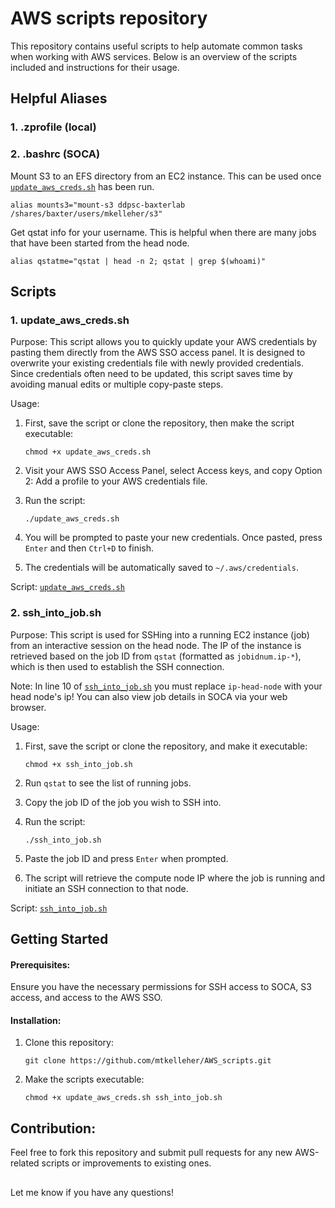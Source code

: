 # AWS scripts repository
This repository contains useful scripts to help automate common tasks when working with AWS services. Below is an overview of the scripts included and instructions for their usage.

## Helpful Aliases
### 1. .zprofile (local)


### 2. .bashrc (SOCA)
Mount S3 to an EFS directory from an EC2 instance. This can be used once [`update_aws_creds.sh`](./scripts/update_aws_creds.sh) has been run.

`alias mounts3="mount-s3 ddpsc-baxterlab /shares/baxter/users/mkelleher/s3"`

Get qstat info for your username. This is helpful when there are many jobs that have been started from the head node.

`alias qstatme="qstat | head -n 2; qstat | grep $(whoami)"`

## Scripts
### 1. update_aws_creds.sh
Purpose:
This script allows you to quickly update your AWS credentials by pasting them directly from the AWS SSO access panel. It is designed to overwrite your existing credentials file with newly provided credentials. Since credentials often need to be updated, this script saves time by avoiding manual edits or multiple copy-paste steps.

Usage:
1. First, save the script or clone the repository, then make the script executable:

       chmod +x update_aws_creds.sh

2. Visit your AWS SSO Access Panel, select Access keys, and copy Option 2: Add a profile to your AWS credentials file.
3. Run the script:

       ./update_aws_creds.sh

5. You will be prompted to paste your new credentials. Once pasted, press `Enter` and then `Ctrl+D` to finish.
6. The credentials will be automatically saved to `~/.aws/credentials`.

Script:
[`update_aws_creds.sh`](./scripts/update_aws_creds.sh)

### 2. ssh_into_job.sh
Purpose:
This script is used for SSHing into a running EC2 instance (job) from an interactive session on the head node. The IP of the instance is retrieved based on the job ID from `qstat` (formatted as `jobidnum.ip-*`), which is then used to establish the SSH connection.


Note: In line 10 of [`ssh_into_job.sh`](./scripts/ssh_into_job.sh) you must replace `ip-head-node` with your head node's ip! You can also view job details in SOCA via your web browser.

Usage:
1. First, save the script or clone the repository, and make it executable:

       chmod +x ssh_into_job.sh
  
2. Run `qstat` to see the list of running jobs.
3. Copy the job ID of the job you wish to SSH into.
4. Run the script:

       ./ssh_into_job.sh

5. Paste the job ID and press `Enter` when prompted.
6. The script will retrieve the compute node IP where the job is running and initiate an SSH connection to that node.

Script:
[`ssh_into_job.sh`](./scripts/ssh_into_job.sh)

## Getting Started
#### Prerequisites:
Ensure you have the necessary permissions for SSH access to SOCA, S3 access, and access to the AWS SSO.

#### Installation:
1. Clone this repository:

       git clone https://github.com/mtkelleher/AWS_scripts.git

2. Make the scripts executable:

       chmod +x update_aws_creds.sh ssh_into_job.sh

## Contribution:
Feel free to fork this repository and submit pull requests for any new AWS-related scripts or improvements to existing ones.

##
Let me know if you have any questions!


